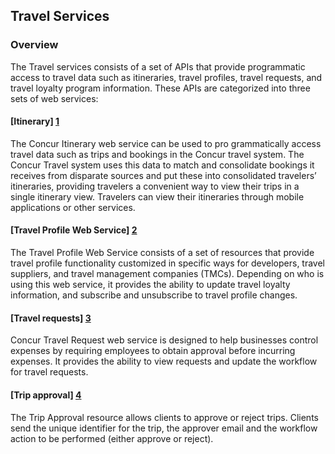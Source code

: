 
## Travel Services


 

### Overview



The Travel services consists of a set of APIs that provide programmatic access to travel data such as itineraries, travel profiles, travel requests, and travel loyalty program information. These APIs are categorized into three sets of web services:





#### [Itinerary] [1]



The Concur Itinerary web service can be used to pro grammatically access travel data such as trips and bookings in the Concur travel system. The Concur Travel system uses this data to match and consolidate bookings it receives from disparate sources and put these into consolidated travelers’ itineraries, providing travelers a convenient way to view their trips in a single itinerary view. Travelers can view their itineraries through mobile applications or other services.



#### [Travel Profile Web Service] [2]



The Travel Profile Web Service consists of a set of resources that provide travel profile functionality customized in specific ways for developers, travel suppliers, and travel management companies (TMCs). Depending on who is using this web service, it provides the ability to update travel loyalty information, and subscribe and unsubscribe to travel profile changes.



#### [Travel requests] [3]



Concur Travel Request web service is designed to help businesses control expenses by requiring employees to obtain approval before incurring expenses. It provides the ability to view requests and update the workflow for travel requests.



#### [Trip approval] [4]



The Trip Approval resource allows clients to approve or reject trips. Clients send the unique identifier for the trip, the approver email and the workflow action to be performed (either approve or reject).





[1]: #itinerary

[2]: #travel-profile-v2

[3]: /api-reference/request/v3.request.html

[4]: /api-reference/travel/trip-approval/trip-approval-resource.html

